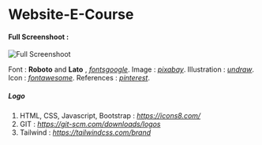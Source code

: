# Website-E-Course


#### Full Screenshoot :

![Full Screenshoot](./gambar/screenshoot.png)

Font : **Roboto** and **Lato** , *[fontsgoogle](https://fonts.google.com/)*.
Image : *[pixabay](https://pixabay.com/)*.
Illustration : *[undraw](https://undraw.co/)*.
Icon : *[fontawesome](https://fontawesome.com/)*.
References : *[pinterest](https://www.pinterest.com/)*.

##### Logo
1. HTML, CSS, Javascript, Bootstrap : *<https://icons8.com/>*
2. GIT : *<https://git-scm.com/downloads/logos>*
3. Tailwind : *<https://tailwindcss.com/brand>*
